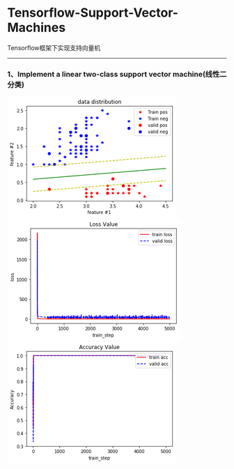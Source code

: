 # Tensorflow-Support-Vector-Machines
Tensorflow框架下实现支持向量机 
****
### 1、Implement a linear two-class support vector machine(线性二分类)      
![linear svm ](https://github.com/anbo1024/Tensorflow-Support-Vector-Machines/blob/master/img/1.png)
![linear svm ](https://github.com/anbo1024/Tensorflow-Support-Vector-Machines/blob/master/img/2.png)  
![linear svm ](https://github.com/anbo1024/Tensorflow-Support-Vector-Machines/blob/master/img/3.png)  
